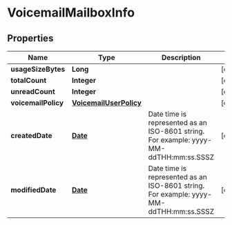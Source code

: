 
# VoicemailMailboxInfo

## Properties
Name | Type | Description | Notes
------------ | ------------- | ------------- | -------------
**usageSizeBytes** | **Long** |  |  [optional]
**totalCount** | **Integer** |  |  [optional]
**unreadCount** | **Integer** |  |  [optional]
**voicemailPolicy** | [**VoicemailUserPolicy**](VoicemailUserPolicy.md) |  |  [optional]
**createdDate** | [**Date**](Date.md) | Date time is represented as an ISO-8601 string. For example: yyyy-MM-ddTHH:mm:ss.SSSZ |  [optional]
**modifiedDate** | [**Date**](Date.md) | Date time is represented as an ISO-8601 string. For example: yyyy-MM-ddTHH:mm:ss.SSSZ |  [optional]



